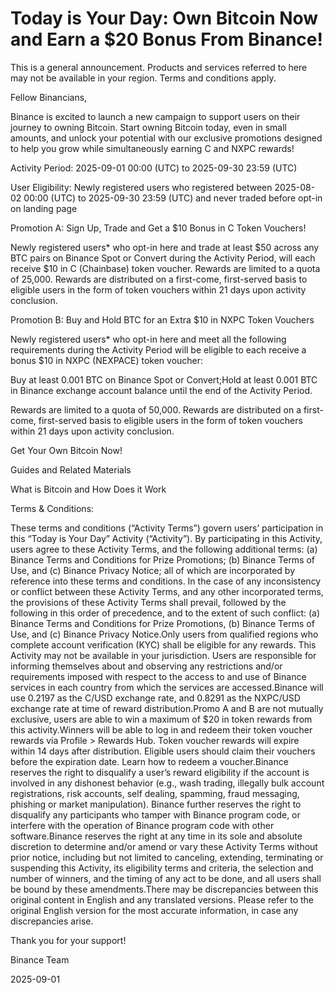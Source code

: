 # Today is Your Day: Own Bitcoin Now and Earn a $20 Bonus From Binance!

This is a general announcement. Products and services referred to here may not be available in your region. Terms and conditions apply. 

Fellow Binancians,

Binance is excited to launch a new campaign to support users on their journey to owning Bitcoin. Start owning Bitcoin today, even in small amounts, and unlock your potential with our exclusive promotions designed to help you grow while simultaneously earning C and NXPC rewards!

Activity Period: 2025-09-01 00:00 (UTC) to 2025-09-30 23:59 (UTC)

User Eligibility: Newly registered users who registered between 2025-08-02 00:00 (UTC) to 2025-09-30 23:59 (UTC) and never traded before opt-in on landing page

Promotion A: Sign Up, Trade and Get a $10 Bonus in C Token Vouchers! 

Newly registered users* who opt-in here and trade at least $50 across any BTC pairs on Binance Spot or Convert during the Activity Period, will each receive $10 in C (Chainbase) token voucher. Rewards are limited to a quota of 25,000. Rewards are distributed on a first-come, first-served basis to eligible users in the form of token vouchers within 21 days upon activity conclusion.

Promotion B: Buy and Hold BTC for an Extra $10 in NXPC Token Vouchers

Newly registered users* who opt-in here and meet all the following requirements during the Activity Period will be eligible to each receive a bonus $10 in NXPC (NEXPACE) token voucher:

Buy at least 0.001 BTC on Binance Spot or Convert;Hold at least 0.001 BTC in Binance exchange account balance until the end of the Activity Period.

Rewards are limited to a quota of 50,000. Rewards are distributed on a first-come, first-served basis to eligible users in the form of token vouchers within 21 days upon activity conclusion.

Get Your Own Bitcoin Now! 

Guides and Related Materials

What is Bitcoin and How Does it Work

Terms & Conditions:

These terms and conditions (“Activity Terms”) govern users’ participation in this “Today is Your Day” Activity (“Activity”). By participating in this Activity, users agree to these Activity Terms, and the following additional terms: (a) Binance Terms and Conditions for Prize Promotions; (b) Binance Terms of Use, and (c) Binance Privacy Notice; all of which are incorporated by reference into these terms and conditions. In the case of any inconsistency or conflict between these Activity Terms, and any other incorporated terms, the provisions of these Activity Terms shall prevail, followed by the  following in this order of precedence, and to the extent of such conflict: (a) Binance Terms and Conditions for Prize Promotions, (b) Binance Terms of Use, and (c) Binance Privacy Notice.​​Only users from qualified regions who complete account verification (KYC) shall be eligible for any rewards. This Activity may not be available in your jurisdiction. Users are responsible for informing themselves about and observing any restrictions and/or requirements imposed with respect to the access to and use of Binance services in each country from which the services are accessed.Binance will use 0.2197 as the C/USD exchange rate, and 0.8291 as the NXPC/USD exchange rate at time of reward distribution.Promo A and B are not mutually exclusive, users are able to win a maximum of $20 in token rewards from this activity.Winners will be able to log in and redeem their token voucher rewards via Profile > Rewards Hub. Token voucher rewards will expire within 14 days after distribution. Eligible users should claim their vouchers before the expiration date. Learn how to redeem a voucher.Binance reserves the right to disqualify a user’s reward eligibility if the account is involved in any dishonest behavior (e.g., wash trading, illegally bulk account registrations, risk accounts, self dealing, spamming, fraud messaging, phishing or market manipulation). Binance further reserves the right to disqualify any participants who tamper with Binance program code, or interfere with the operation of Binance program code with other software.Binance reserves the right at any time in its sole and absolute discretion to determine and/or amend or vary these Activity Terms without prior notice, including but not limited to canceling, extending, terminating or suspending this Activity, its eligibility terms and criteria, the selection and number of winners, and the timing of any act to be done, and all users shall be bound by these amendments.There may be discrepancies between this original content in English and any translated versions. Please refer to the original English version for the most accurate information, in case any discrepancies arise.

Thank you for your support!

Binance Team

2025-09-01